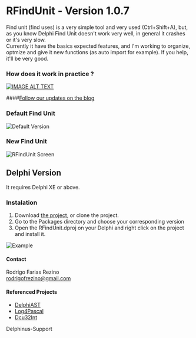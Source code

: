 # RFindUnit - Version 1.0.7

Find unit (find uses) is a very simple tool and very used (Ctrl+Shift+A), but, as you know Delphi Find Unit doesn't work very well, in general it crashes or it's very slow.
</br>Currently it have the basics expected features, and I'm working to organize, optmize and give it new functions (as auto import for example).
If you help, it'll be very good.

### How does it work in practice ?
[![IMAGE ALT TEXT](https://i.ytimg.com/vi/SYNUQcg_y58/hqdefault.jpg)](https://www.youtube.com/watch?v=3Y1GengunuAE "Demonstration")


####[Follow our updates on the blog](https://rfrezinos.wordpress.com/)

### Default Find Unit
![Default Version](http://i.imgur.com/8DZPGSs.png)

### New Find Unit
![RFindUnit Screen](https://github.com/rfrezino/RFindUnit/blob/master/Resources/RFindUnitImage.png)

## Delphi Version
It requires Delphi XE or above.

### Instalation
1. Download [the project](https://github.com/rfrezino/RFindUnit/archive/master.zip), or clone the project.
1. Go to the Packages directory and choose your corresponding version
2. Open the RFindUnit.dproj on your Delphi and right click on the project and install it.

![Example](https://github.com/rfrezino/RFindUnit/blob/master/Resources/InstallationHelp.png)

#### Contact
Rodrigo Farias Rezino
</br> rodrigofrezino@gmail.com

#### Referenced Projects
* [DelphiAST](https://github.com/RomanYankovsky/DelphiAST)
* [Log4Pascal](https://github.com/martinusso/log4pascal)
* [Dcu32Int](https://github.com/rfrezino/DCU32INT)


Delphinus-Support
